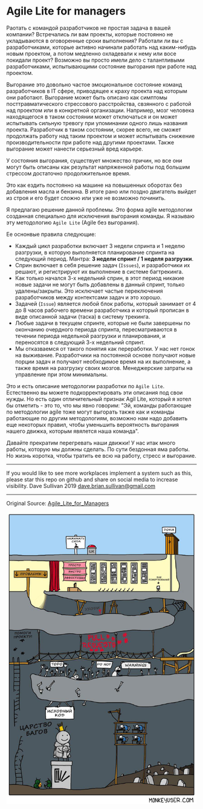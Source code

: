 # Agile Lite for managers

Раотать с командой разработчиков не простая задача в вашей компании? Встречались ли вам проекты, которые постоянно не укладываются в оговоренные сроки выполнения? Работали ли вы с разработчиками, которые активно начинали работать над каким-нибудь новым проектом, а потом медленно охладевали к нему или восе покидали проект? Возможно вы просто имели дело с талантливыми разработчиками, испытывающими состояние выгорания при работе над проектом.

Выгорание это довольно частое эмоциональное состояние команд разработчиков в IT сфере, приводящее к краху проекта над которым они работают. Выгорание может быть описано как симптомы посттравматического стрессового расстройства, свзянного с работой над проектом или в конкретной организации. Например, мозг человека находящегося в таком состоянии может отключаться и он может испытывать сильную тревогу при упоминании одного лишь названия проекта. Разработчик в таком состоянии, скорее всего, не сможет продолжать работу над таким проектом и может испытывать снижение производительности при работе над другими проектами. Также выгорание может нанести серьезный вред карьере.

У состояния выгорания, существует множество причин, но все они могут быть описаны как результат напряженной работы под большим стрессом достаточно продолжительное время.

Это как ездить постоянно на машине на повышенных оборотах без добавления масла и бензина. В итоге рано или поздно двигатель выйдет из строя и его будет сложно или уже не возможно починить.

Я предлагаю решение данной проблемы. Это форма agile методологии созданная специально для исключения выгорания команды. Я называю эту методологию `Agile Lite` (Agile без выгорания).

Ее оснонвые правила следующие: 
* Каждый цикл разработки включает 3 недели спринта и 1 неделю разгрузки, в которую выполняется планирование спринта на следующий период. Мантра: **3 недели спринт / 1 неделя разгрузки**.
* Сприн включает в себя решение задач (`Issues`), и разработчики их решают, и регистрируют их выполнение в системе багтрекинга.
* Как только начался 3-х недельний сприн, в этот период никакие новые задачи не могут быть добавлены в данный спринт, только удалены/закрыты. Это исключает частые переключения разработчиков между контектсами задач и это хорошо.
* Задачей (`Issue`) является любой блок работы, который занимает от 4 до 8 часов рабочего времени разработчика и который прописан в виде описанной задачи (таска) в систему трекинга.
* Любые задачи в текущем спринте, которые не были завершены по окончанию очердного периода спринта, пересматриваются в течении периода недельной разгрузки и планирования, и переносятся в следующий 3-х недельний спринт.
* Мы отказваемся от такого понятия как переработки. У нас нет гонок на выживание. Разработчики на постоянной основе получают новые порции задач и получают необходимое время на их выполнение, а также время на разгрузку своих мозгов. Менеджерские затраты на управление при этом минимальны.

Это и есть описание методологии разработки по `Agile Lite`. Естественно вы можете подкорректировать эти описания под свои нужды. Но есть один отличительный признак Agil Lite, который я хотел бы отметить - это то, что мы явно говорим: "Эй, команды работающие по методологии agile тоже могут выгорать также как и команды работающие по другим методологиям, возможно нам надо добавить еще некоторых правил, чтобы уменьшить вероятность выгорания нашего движка, которым явялется наша команда".

Давайте прекратим перегревать наши движки! У нас итак много работы, которую мы должны сделать. По сути бездонная яма работы. Но жизнь коротка, чтобы тратить ее всю на работу, стресс и выгорание.

----

If you would like to see more workplaces implement a system such as this, please star this repo on github and share on social media to increase visibility.
Dave Sullivan 2019 dave.brian.sullivan@gmail.com

----

Original Source: [Agile_Lite_for_Managers](https://github.com/davebs/AgileLite/blob/master/agile_lite_for_managers.md)

![01](01.jpg)


